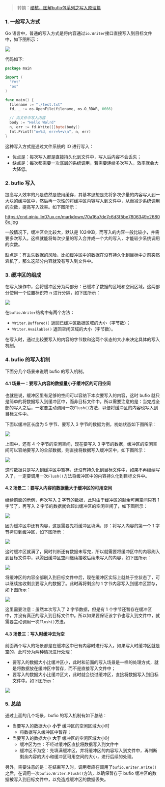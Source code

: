 > 转摘：[硬核，图解bufio包系列之写入原理篇](https://mp.weixin.qq.com/s/4FqW6AzEHRQqEZktDK6JGA)

### 1. 一般写入方式

Go 语言中，普通的写入方式是将内容通过`io.Writer`接口直接写入到目标文件中，如下图所示：

![](https://cnd.qiniu.lin07ux.cn/markdown/21af38909fbe4940b788c8deb2036e7e.jpg)

代码如下:

```go
package main

import (
  "fmt"
  "os"
)

func main() {
  filename := "./test.txt"
  fd, _ := os.OpenFile(filename, os.O_RDWR, 0666)

  // 向文件中写入内容
  body := "Hello Wolrd"
  n, err := fd.Write([]byte(body))
  fmt.Printf("n=%d, err=%+v\n", n, err)
}
```

这种写入方式是通过文件系统的 IO 进行写入：

* 优点是：每次写入都是直接持久化到文件中，写入后内容不会丢失；
* 缺点是：每次都需要一次底层的系统调用，若需要连续多次写入，效率就会大大降低。

### 2. bufio 写入

提高写入效率的凡是依然是使用缓存，其基本思想是先将多次少量的内容写入到一大块的缓冲区中，然后再一次性的将缓冲区内容写入到文件中，从而减少系统调用的次数，提高写入效率。如下图所示：

https://cnd.qiniu.lin07ux.cn/markdown/70a16a7de7c6d3f5be7806349c26808e.jpg

一般情况下，缓冲区会比较大，默认是 1024KB，而写入的内容一般比较小，并需要多次写入。这样就能将每次少量的写入合并成一个大的写入，才能较少系统调用的次数。

缺点是：有丢失数据的风险，比如缓冲区中的数据在没有持久化到目标中之前突然宕机了，那么这部分内容就没有写入到文件中。

### 3. 缓冲区的组成

在写入操作中，会将缓冲区分为两部分：已缓冲了数据的区域和空闲区域。这两部分使用一个位置标识符 n 进行分隔，如下图所示：

![](https://cnd.qiniu.lin07ux.cn/markdown/45687bdfa963bf3b1cdde7499eb23bd2.jpg)

在`bufio.Writer`结构中有两个方法：

* `Writer.Buffered()` 返回已缓冲区数据区域的大小（字节数）；
* `Writer.Available()` 返回空闲区域的大小（字节数）。

在写入时，通过比较要写入的内容的字节数和这两个状态的大小来决定具体的写入机制。

### 4. bufio 的写入机制

下面分几个场景来说明 bufio 的写入机制。

#### 4.1 场景一：要写入内容的数据量小于缓冲区的可用空间

也就是说，缓冲区里有足够的空间可以容纳下本次要写入的内容，这时 bufio 就只是简单的将数据写入到缓冲区中，而非目标文件中。所以需要注意的是：当完成全部的写入之后，一定要主动调用一次`Flush()`方法，以便将缓冲区的内容也写入到目标文件中。

下面以缓冲区长度为 5 字节、要写入 3 字节的数据为例，初始状态如下图所示：

![](https://cnd.qiniu.lin07ux.cn/markdown/3c8798606bef3b35396c9a6043b8b8c3.jpg)

上图中，还有 4 个字节的空闲空间，现在要写入 3 字节的数据，缓冲区的空闲空间可以容纳要写入的全部数据，则直接将数据写入缓冲区中，如下图所示：

![](https://cnd.qiniu.lin07ux.cn/markdown/01478bad71659c5cecc058cd36157389.jpg)

这时数据只是写入到缓冲区中暂存，还没有持久化到目标文件中，如果不再继续写入了，一定要调用一次`Flush()`方法将缓冲区中的内容持久化到目标文件中。

#### 4.2 场景二：要写入内容的数据量大于缓冲区的可用空间

继续前面的示例，再次写入 2 字节的数据，此时由于缓冲区的剩余可用空间只有 1 字节了，再写入 2 字节的数据就会超出缓冲区的空闲空间了，如下图所示：

![](https://cnd.qiniu.lin07ux.cn/markdown/a9c0dc8192f5b2748d94fbf1341728cc.jpg)

因为缓冲区中还有内容，这是需要先将缓冲区填满，即：将写入内容的第一个 1 字节拷贝到缓冲区，如下图所示：

![](https://cnd.qiniu.lin07ux.cn/markdown/730c52159a20a60d8149f51b6f056fa3.jpg)

这时缓冲区就满了，同时判断还有数据未写完，所以就需要将缓冲区中的内容刷入到目标文件中，以腾出缓冲区空间继续接收后续未写入的内容，如下图所示：

![](https://cnd.qiniu.lin07ux.cn/markdown/9a21c09f4dfcec611552c179bf5d4f04.jpg)

将缓冲区的内容全部刷入到目标文件中后，现在缓冲区实际上就处于空状态了，可以继续接收剩余要写入的数据了。此时再将剩余的 1 字节内容写入到缓冲区暂存，如下图所示：

![](https://cnd.qiniu.lin07ux.cn/markdown/d765027f1f5e27feb099aeea70987287.jpg)

这里需要注意：虽然本次写入了 2 字节数据，但是有 1 个字节还暂存在缓冲区中，并没有真正的写入到目标文件中。所以如果要保证该字节也写入到文件中，就需要主动调用一次`Flush()`方法。

#### 4.3 场景三：写入时缓冲去为空

前面两个写入的场景都是在缓冲区中已有内容时进行写入，如果写入时缓冲区就是空的，此时分为两种情况进行处理：

* 要写入的数据大小比缓冲区小，此时和前面的写入场景是一样的处理方式，就是将数据放在缓冲区中暂存，而不是直接写入文件中；
* 要写入的数据大小比缓冲区大，此时就会绕过缓冲区，直接将数据写入到目标文件中。如下图所示：

![](https://cnd.qiniu.lin07ux.cn/markdown/ffd5a98f25d434c4306dd6582ab80d04.jpg)

### 5. 总结

通过上面的几个场景，bufio 的写入机制有如下总结：

* 当要写入的数据大小 **小于** 缓冲区的空闲区域大小时
    * 将数据写入缓冲区中暂存；
* 当要写入的数据大小 **大于** 缓冲区的空闲区域大小时
    * 缓冲区为空：不经过缓冲区直接将数据写入到文件中
    * 缓冲区不为空：先填满缓冲区，并将缓冲区的内容写入到文件中，再判断剩余内容的大小和缓冲区可用空间的大小，进行后续的处理。

另外，需要注意的是：在结束写入时，调用者应在调用了`bufio.Writer.Write()`之后，在调用一次`bufio.Writer.Flush()`方法，以确保暂存于 bufio 缓冲区的数据被写入到目标文件中，以免造成缓冲区的数据丢失。